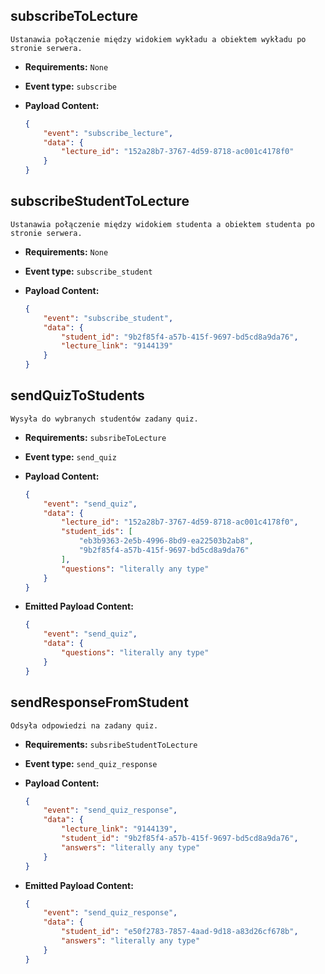 ## **subscribeToLecture**

    Ustanawia połączenie między widokiem wykładu a obiektem wykładu po stronie serwera.

-   **Requirements:** `None`
-   **Event type:** `subscribe`
-   **Payload Content:**

    ```json
    {
        "event": "subscribe_lecture",
        "data": {
            "lecture_id": "152a28b7-3767-4d59-8718-ac001c4178f0"
        }
    }
    ```

## **subscribeStudentToLecture**

    Ustanawia połączenie między widokiem studenta a obiektem studenta po stronie serwera.

-   **Requirements:** `None`
-   **Event type:** `subscribe_student`
-   **Payload Content:**

    ```json
    {
        "event": "subscribe_student",
        "data": {
            "student_id": "9b2f85f4-a57b-415f-9697-bd5cd8a9da76",
            "lecture_link": "9144139"
        }
    }
    ```

## **sendQuizToStudents**

    Wysyła do wybranych studentów zadany quiz.

-   **Requirements:** `subsribeToLecture`
-   **Event type:** `send_quiz`
-   **Payload Content:**

    ```json
    {
        "event": "send_quiz",
        "data": {
            "lecture_id": "152a28b7-3767-4d59-8718-ac001c4178f0",
            "student_ids": [
                "eb3b9363-2e5b-4996-8bd9-ea22503b2ab8",
                "9b2f85f4-a57b-415f-9697-bd5cd8a9da76"
            ],
            "questions": "literally any type"
        }
    }
    ```

-   **Emitted Payload Content:**

    ```json
    {
        "event": "send_quiz",
        "data": {
            "questions": "literally any type"
        }
    }
    ```

## **sendResponseFromStudent**

    Odsyła odpowiedzi na zadany quiz.

-   **Requirements:** `subsribeStudentToLecture`
-   **Event type:** `send_quiz_response`
-   **Payload Content:**

    ```json
    {
        "event": "send_quiz_response",
        "data": {
            "lecture_link": "9144139",
            "student_id": "9b2f85f4-a57b-415f-9697-bd5cd8a9da76",
            "answers": "literally any type"
        }
    }
    ```

-   **Emitted Payload Content:**

    ```json
    {
        "event": "send_quiz_response",
        "data": {
            "student_id": "e50f2783-7857-4aad-9d18-a83d26cf678b",
            "answers": "literally any type"
        }
    }
    ```
